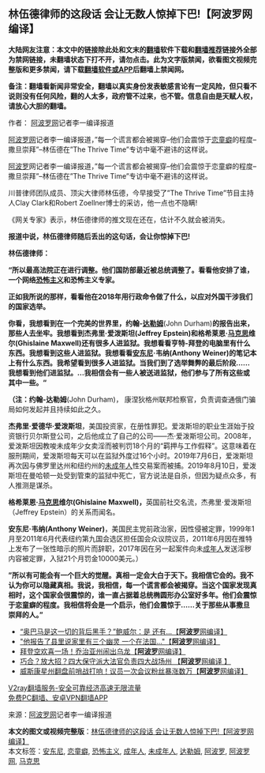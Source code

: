  <h2>林伍德律师的这段话 会让无数人惊掉下巴!【阿波罗网编译】</h2> <p class="notice"><b>大陆网友注意：本文中的链接除此处和文末的<a href="https://github.com/bannedbook/fanqiang" >翻墙</a>软件下载和<a href="https://github.com/killgcd/justmysocks/blob/master/README.md">翻墙推荐</a>链接外全部为禁网链接，未翻墙状态下打不开，请勿点击。此为文字版禁闻，欲看图文视频完整版和更多禁闻，请下载<a href="https://github.com/bannedbook/fanqiang">翻墙软件或APP</a>后翻墙上禁闻网。</p><p>备注：翻墙看新闻非常安全，翻墙以真实身份发表敏感言论有一定风险，但只看不说则没有任何风险，翻的人太多，政府管不过来，也不管。信息自由是天赋人权，请放心大胆的翻墙。</b></p>  <div class="entry"> <p>作者： <span class='wp_keywordlink_affiliate'><a href="https://www.aboluowang.com/" title="阿波罗网" target="_blank">阿波罗网</a></span>记者李一编译报道</p> <p id="summary"><a href="https://www.bannedbook.org/bnews/tag/%e9%98%bf%e6%b3%a2%e7%bd%97%e7%bd%91/" class="st_tag internal_tag" rel="tag" title="标签 阿波罗网 下的日志">阿波罗网</a>记者李一编译报道，&#8221;每一个谎言都会被揭穿&#8211;他们会震惊于<a href="https://www.bannedbook.org/bnews/tag/%e6%81%8b%e7%ab%a5%e7%99%96/" class="st_tag internal_tag" rel="tag" title="标签 恋童癖 下的日志">恋童癖</a>的程度&#8211;撒旦崇拜&#8221;&#8211;林伍德在&#8221;The Thrive Time&#8221;专访中毫不避讳的这样说。</p> <p><a href="https://www.bannedbook.org/bnews/tag/%E9%98%BF%E6%B3%A2%E7%BD%97/" class="st_tag internal_tag" rel="tag" title="标签 阿波罗 下的日志">阿波罗</a>网记者李一编译报道，&#8221;每一个谎言都会被揭穿&#8211;他们会震惊于恋童癖的程度&#8211;撒旦崇拜&#8221;&#8211;林伍德在&#8221;The Thrive Time&#8221;专访中毫不避讳的这样说。</p> <p></p> <p>川普律师团队成员、顶尖大律师林伍德，今早接受了&#8221;The Thrive Time&#8221;节目主持人Clay Clark和Robert Zoellner博士的采访，他一点也不隐瞒!</p>  <p>《网关专家》表示，林伍德律师的推文现在还在，估计不久就会被消失。</p> <p></p> <p><strong>报道中说，林伍德律师随后丢出的这句话，会让你惊掉下巴!</strong></p> <p><strong>林伍德律师：</strong></p> <p><strong>“所以最高法院正在进行调整。他们国防部最近被总统调整了。看看他安排了谁，一个网络<a href="https://www.bannedbook.org/bnews/tag/%e6%81%90%e6%80%96%e4%b8%bb%e4%b9%89/" class="st_tag internal_tag" rel="tag" title="标签 恐怖主义 下的日志">恐怖主义</a>和恐怖主义专家。</strong></p>  <p><strong>正如我所说的那样，看看他在2018年用行政命令做了什么，以应对外国干涉我们的国家选举。</strong></p> <p><strong>你看，我想看到在一个完美的世界里，约翰-<a href="https://www.bannedbook.org/bnews/tag/%E8%BE%BE%E5%8B%92%E5%A7%86/" class="st_tag internal_tag" rel="tag" title="标签 达勒姆 下的日志">达勒姆</a></strong>(John Durham)<strong>的报告出来，那些人去坐牢。我想看到杰弗里·爱泼斯坦(Jeffrey Epstein)</strong><strong>和格希莱恩·<span class='wp_keywordlink'><a href="https://www.bannedbook.org/forum2/topic105.html" title="《马克思的成魔之路》" target="_blank">马克思</a></span>维尔(Ghislaine Maxwell)</strong><strong>还有很多人进监狱。我想看看亨特-拜登的电脑里有什么东西。我想看到这些人进监狱。我想看看<a href="https://www.bannedbook.org/bnews/tag/%E5%AE%89%E4%B8%9C%E5%B0%BC/" class="st_tag internal_tag" rel="tag" title="标签 安东尼 下的日志">安东尼</a>·韦纳(Anthony Weiner)</strong><strong>的笔记本上有什么东西。我希望看到很多人进监狱。当我们到了选举舞弊的最后阶段&#8230;&#8230;我想看到他们进监狱。&#8230;我相信会有一些人被送进监狱，他们参与了所有这些或其中一些。“</strong></p> <p><strong>（注：约翰-达勒姆</strong>(John Durham)， 康涅狄格州联邦检察官，负责调查通俄门骗局如何发起并且持续如此之久。</p> <p><strong>杰弗里·爱德华·爱泼斯坦</strong>，美国投资家，在册性罪犯。爱泼斯坦的职业生涯始于投资银行贝尔斯登公司，之后他成立了自己的公司——杰·爱泼斯坦公司。2008年，爱泼斯坦因教唆未成年少女卖淫而被判罚18个月的“羁押与工作假释”。这意味着在服刑期间，爱泼斯坦每天可以在监狱外度过16个小时。2019年7月6日，爱泼斯坦再次因与佛罗里达州和纽约州的<a href="https://www.bannedbook.org/bnews/tag/%E6%9C%AA%E6%88%90%E5%B9%B4%E4%BA%BA/" class="st_tag internal_tag" rel="tag" title="标签 未成年人 下的日志">未成年人</a>性交易案而被捕。2019年8月10日，爱泼斯坦在曼哈顿一处受到管束的监狱中死亡，官方说法是自杀，但因为疑点众多，有人推测是谋杀。</p> <p><strong>格希莱恩·<a href="https://www.bannedbook.org/bnews/tag/%e9%a9%ac%e5%85%8b%e6%80%9d/" class="st_tag internal_tag" rel="tag" title="标签 马克思 下的日志">马克思</a>维尔(Ghislaine Maxwell)，</strong>英国前社交名流，杰弗里·爱泼斯坦（Jeffrey Epstein）的关系而闻名。</p>  <p><strong>安东尼·韦纳(Anthony Weiner)</strong>，美国民主党前政治家，因性侵被定罪，1999年1月至2011年6月代表纽约第九国会选区担任国会众议院议员，2011年6月因在推特上发布了一张性暗示的照片而辞职，2017年因在另一起案件向未<a href="https://www.bannedbook.org/bnews/tag/%E6%88%90%E5%B9%B4%E4%BA%BA/" class="st_tag internal_tag" rel="tag" title="标签 成年人 下的日志">成年人</a>发送淫秽内容被定罪，入狱21个月罚金10000美元。）</p> <p><strong>”所以有可能会有一个巨大的觉醒。真相一定会大白于天下。我相信它会的。我不认为你可以隐藏真相。我说，我相信，每一个谎言都会被揭穿。当这个国家发现真相时，这个国家会很震惊的，谁一直占据着总统椭圆形办公室好多年。他们会震惊于恋童癖的程度。我相信将会是一个启示，他们会震惊于&#8230;&#8230;关于那些从事撒旦崇拜的人。”</strong></p> <p></p> <p></p> <ul class='op-related-articles' title='相关阅读'> <li><a href='https://www.bannedbook.org/bnews/cnnews/20201122/1435028.html' target='_blank'>“奥巴马是这一切的背后黑手？”鲍威尔：是 还有…【<b>阿波罗</b>网编译】</a></li> <li><a href='https://www.bannedbook.org/bnews/cnnews/20201122/1434985.html' target='_blank'>"他报告了县里说家里有三个幽灵 一个在法国…"【<b>阿波罗</b>网编译】</a></li> <li><a href='https://www.bannedbook.org/bnews/cnnews/20201121/1434677.html' target='_blank'>拜登空欢喜一场！乔治亚州闹出乌龙【<b>阿波罗</b>网编译】</a></li> <li><a href='https://www.bannedbook.org/bnews/topimagenews/20201121/1434630.html' target='_blank'>巧合？放大招？四大保守派大法官负责四大战场州 【<b>阿波罗</b>网编译 】</a></li> <li><a href='https://www.bannedbook.org/bnews/cnnews/20201121/1434584.html' target='_blank'>威斯康星州翻盘前哨战打响！议员一次会议粉丝暴涨数万【<b>阿波罗</b>网编译】</a></li> </ul> <p class="texttj"> <a href="https://www.bannedbook.org/forum23/topic22702.html" target="_blank">V2ray翻墙服务-安全可靠经济高速无限流量</a><br/> <a href="https://github.com/bannedbook/fanqiang/wiki/%E7%A6%81%E9%97%BB%E7%BD%91%E5%AE%89%E5%8D%93%E7%BF%BB%E5%A2%99%E6%96%B0%E9%97%BBAPP" target="_blank">免费PC翻墙、安卓VPN翻墙APP</a></p><p> 来源：<a href="https://www.aboluowang.com/2020/1122/1525999.html" target="_blank">阿波罗网</a>记者李一编译报道 </p> <a name='sharetosocial'></a>       <div><b>本文的图文或视频完整版</b>：<a href='https://www.bannedbook.org/bnews/topimagenews/20201122/1435068.html'>林伍德律师的这段话 会让无数人惊掉下巴!【阿波罗网编译】</a></div>  </div><!--END ENTRY--> <div class="postfooter"> <div>本文标签：<a href="https://www.bannedbook.org/bnews/tag/%E5%AE%89%E4%B8%9C%E5%B0%BC/" rel="tag">安东尼</a>, <a href="https://www.bannedbook.org/bnews/tag/%e6%81%8b%e7%ab%a5%e7%99%96/" rel="tag">恋童癖</a>, <a href="https://www.bannedbook.org/bnews/tag/%e6%81%90%e6%80%96%e4%b8%bb%e4%b9%89/" rel="tag">恐怖主义</a>, <a href="https://www.bannedbook.org/bnews/tag/%E6%88%90%E5%B9%B4%E4%BA%BA/" rel="tag">成年人</a>, <a href="https://www.bannedbook.org/bnews/tag/%E6%9C%AA%E6%88%90%E5%B9%B4%E4%BA%BA/" rel="tag">未成年人</a>, <a href="https://www.bannedbook.org/bnews/tag/%E8%BE%BE%E5%8B%92%E5%A7%86/" rel="tag">达勒姆</a>, <a href="https://www.bannedbook.org/bnews/tag/%E9%98%BF%E6%B3%A2%E7%BD%97/" rel="tag">阿波罗</a>, <a href="https://www.bannedbook.org/bnews/tag/%e9%98%bf%e6%b3%a2%e7%bd%97%e7%bd%91/" rel="tag">阿波罗网</a>, <a href="https://www.bannedbook.org/bnews/tag/%e9%a9%ac%e5%85%8b%e6%80%9d/" rel="tag">马克思</a></div>  </div><!--END POSTFOOTER--> 